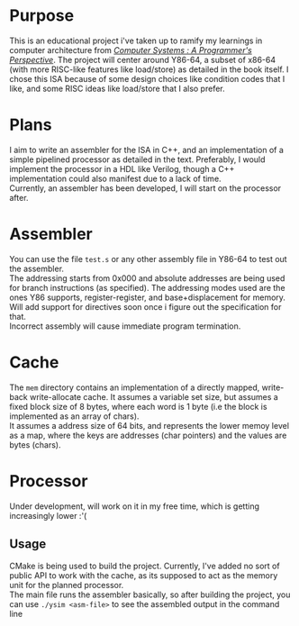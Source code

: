 # Purpose
This is an educational project i've taken up to ramify my learnings in computer architecture from [_Computer Systems : A Programmer's Perspective_](//https://csapp.cs.cmu.edu/). The project will center around Y86-64, a subset of x86-64 (with more RISC-like features like load/store) as detailed in the book itself. I chose this ISA because of some design choices like condition codes that I like, and some RISC ideas like load/store that I also prefer. 
# Plans
I aim to write an assembler for the ISA in C++, and an implementation of a simple pipelined processor as detailed in the text. Preferably, I would implement the processor in a HDL like Verilog, though a C++ implementation could also manifest due to a lack of time.  
Currently, an assembler has been developed, I will start on the processor after.  
# Assembler
You can use the file ```test.s``` or any other assembly file in Y86-64 to test out the assembler.  
The addressing starts from 0x000 and absolute addresses are being used for branch instructions (as specified). The addressing modes used are the ones Y86 supports, register-register, and base+displacement for memory.  
Will add support for directives soon once i figure out the specification for that.  
Incorrect assembly will cause immediate program termination.  
# Cache  
The ```mem``` directory contains an implementation of a directly mapped, write-back write-allocate cache. It assumes a variable set size, but assumes a fixed block size of 8 bytes, where each word is 1 byte (i.e the block is implemented as an array of chars).  
It assumes a address size of 64 bits, and represents the lower memoy level as a map, where the keys are addresses (char pointers) and the values are bytes (chars).  
# Processor 
Under development, will work on it in my free time, which is getting increasingly lower :'(  

## Usage
CMake is being used to build the project. 
Currently, I've added no sort of public API to work with the cache, as its supposed to act as the memory unit for the planned processor.  
The main file runs the assembler basically, so after building the project, you can use ```./ysim <asm-file>``` to see the assembled output in the command line
